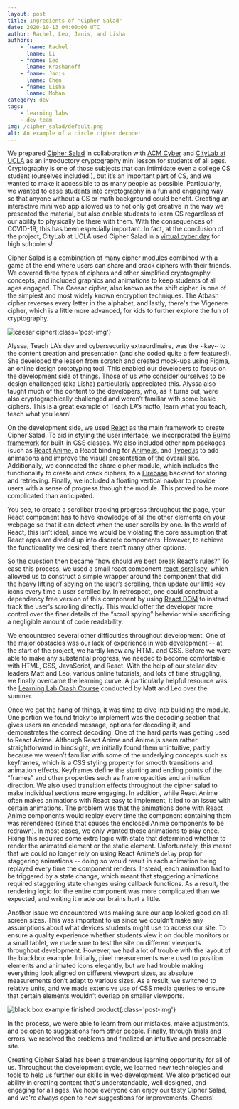 ```yaml
---
layout: post
title: Ingredients of "Cipher Salad"
date: 2020-10-13 04:00:00 UTC
author: Rachel, Leo, Janis, and Lisha
authors:
    - fname: Rachel
      lname: Li
    - fname: Leo
      lname: Krashanoff
    - fname: Janis
      lname: Chen
    - fname: Lisha
      lname: Mohan
category: dev
tags:
    - learning labs
    - dev team
img: /cipher_salad/default.png
alt: An example of a circle cipher decoder
---
```


We prepared [Cipher Salad](https://ciphersalad.uclaacm.com/) in collaboration with [ACM Cyber](https://acmcyber.com/) and [CityLab at UCLA](https://www.facebook.com/citylabatucla/) as an introductory cryptography mini lesson for students of all ages. Cryptography is one of those subjects that can intimidate even a college CS student (ourselves included!), but it’s an important part of CS, and we wanted to make it accessible to as many people as possible. Particularly, we wanted to ease students into cryptography in a fun and engaging way so that anyone without a CS or math background could benefit. Creating an interactive mini web app allowed us to not only get creative in the way we presented the material, but also enable students to learn CS regardless of our ability to physically be there with them. With the consequences of COVID-19, this has been especially important. In fact, at the conclusion of the project, CityLab at UCLA used Cipher Salad in a [virtual cyber day](https://teachla.uclaacm.com/citylab-cyber) for high schoolers!

Cipher Salad is a combination of many cipher modules combined with a game at the end where users can share and crack ciphers with their friends. We covered three types of ciphers and other simplified cryptography concepts, and included graphics and animations to keep students of all ages engaged. The Caesar cipher, also known as the shift cipher, is one of the simplest and most widely known encryption techniques. The Atbash cipher reverses every letter in the alphabet, and lastly, there's the Vigenere cipher, which is a little more advanced, for kids to further explore the fun of cryptography.

![caesar cipher]({{site.baseurl}}/img/posts/cipher_salad/caesar-cipher.png){:class='post-img'}

Alyssa, Teach LA’s dev and cybersecurity extraordinaire, was the ~key~ to the content creation and presentation (and she coded quite a few features!). She developed the lesson from scratch and created mock-ups using Figma, an online design prototyping tool. This enabled our developers to focus on the development side of things. Those of us who consider ourselves to be design challenged (aka Lisha) particularly appreciated this. Alyssa also taught much of the content to the developers, who, as it turns out, were also cryptographically challenged and weren’t familiar with some basic ciphers. This is a great example of Teach LA’s motto, learn what you teach, teach what you learn!

On the development side, we used [React](https://reactjs.org/) as the main framework to create Cipher Salad. To aid in styling the user interface, we incorporated the [Bulma framework](https://bulma.io/) for built-in CSS classes. We also included other npm packages (such as [React Anime](https://alain.xyz/libraries/react-anime), a React binding for [Anime.js](https://animejs.com/), and [Typed.js](https://github.com/mattboldt/typed.js/) to add animations and improve the visual presentation of the overall site. Additionally, we connected the share cipher module, which includes the functionality to create and crack ciphers, to a [Firebase](https://firebase.google.com/) backend for storing and retrieving. Finally, we included a floating vertical navbar to provide users with a sense of progress through the module. This proved to be more complicated than anticipated.

You see, to create a scrollbar tracking progress throughout the page, your React component has to have knowledge of all the other elements on your webpage so that it can detect when the user scrolls by one. In the world of React, this isn’t ideal, since we would be violating the core assumption that React apps are divided up into discrete components. However, to achieve the functionality we desired, there aren’t many other options.

So the question then became “how should we best break React’s rules?” To ease this process, we used a small react component [react-scrollspy](https://www.npmjs.com/package/react-scrollspy), which allowed us to construct a simple wrapper around the component that did the heavy lifting of spying on the user’s scrolling, then update our little key icons every time a user scrolled by. In retrospect, one could construct a dependency free version of this component by using [React DOM](https://reactjs.org/docs/react-dom.html) to instead track the user’s scrolling directly. This would offer the developer more control over the finer details of the “scroll spying” behavior while sacrificing a negligible amount of code readability.

We encountered several other difficulties throughout development. One of the major obstacles was our lack of experience in web development -- at the start of the project, we hardly knew any HTML and CSS. Before we were able to make any substantial progress, we needed to become comfortable with HTML, CSS, JavaScript, and React. With the help of our stellar dev leaders Matt and Leo, various online tutorials, and lots of time struggling, we finally overcame the learning curve. A particularly helpful resource was the [Learning Lab Crash Course](https://github.com/uclaacm/learning-lab-crash-course-su20) conducted by Matt and Leo over the summer.

Once we got the hang of things, it was time to dive into building the module. One portion we found tricky to implement was the decoding section that gives users an encoded message, options for decoding it, and demonstrates the correct decoding. One of the hard parts was getting used to React Anime. Although React Anime and Anime.js seem rather straightforward in hindsight, we initially found them unintuitive, partly because we weren’t familiar with some of the underlying concepts such as keyframes, which is a CSS styling property for smooth transitions and animation effects. Keyframes define the starting and ending points of the “frames” and other properties such as frame opacities and animation direction. We also used transition effects throughout the cipher salad to make individual sections more engaging. In addition, while React Anime often makes animations with React easy to implement, it led to an issue with certain animations. The problem was that the animations done with React Anime components would replay every time the component containing them was rerendered (since that causes the enclosed Anime components to be redrawn). In most cases, we only wanted those animations to play once. Fixing this required some extra logic with state that determined whether to render the animated element or the static element. Unfortunately, this meant that we could no longer rely on using React Anime’s `delay` prop for staggering animations -- doing so would result in each animation being replayed every time the component renders. Instead, each animation had to be triggered by a state change, which meant that staggering animations required staggering state changes using callback functions. As a result, the rendering logic for the entire component was more complicated than we expected, and writing it made our brains hurt a little.

Another issue we encountered was making sure our app looked good on all screen sizes. This was important to us since we couldn’t make any assumptions about what devices students might use to access our site. To ensure a quality experience whether students view it on double monitors or a small tablet, we made sure to test the site on different viewports throughout development. However, we had a lot of trouble with the layout of the blackbox example. Initially, pixel measurements were used to position elements and animated icons elegantly, but we had trouble making everything look aligned on different viewport sizes, as absolute measurements don’t adapt to various sizes. As a result, we switched to relative units, and we made extensive use of CSS media queries to ensure that certain elements wouldn’t overlap on smaller viewports. 

![black box example finished product]({{site.baseurl}}/img/posts/cipher_salad/black-box.gif){:class='post-img'}

In the process, we were able to learn from our mistakes, make adjustments, and be open to suggestions from other people. Finally, through trials and errors, we resolved the problems and finalized an intuitive and presentable site.

Creating Cipher Salad has been a tremendous learning opportunity for all of us. Throughout the development cycle, we learned new technologies and tools to help us further our skills in web development. We also practiced our ability in creating content that's understandable, well designed, and engaging for all ages. We hope everyone can enjoy our tasty Cipher Salad, and we're always open to new suggestions for improvements. Cheers!
